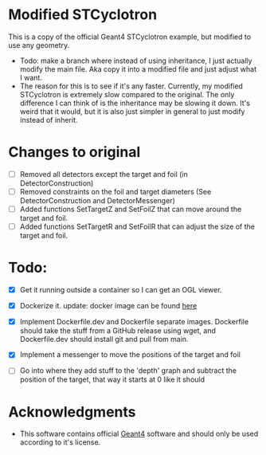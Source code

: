 # Modified STCyclotron

This is a copy of the official Geant4 STCyclotron example, but modified to use any geometry.

- Todo: make a branch where instead of using inheritance, I just actually modify the main file. Aka copy it into a modified file and just adjust what I want. 
- The reason for this is to see if it's any faster. Currently, my modified STCyclotron is extremely slow compared to the original. The only difference I can think of is the inheritance may be slowing it down. It's weird that it would, but it is also just simpler in general to just modify instead of inherit. 

# Changes to original
- [ ] Removed all detectors except the target and foil (in DetectorConstruction)
- [ ] Removed constraints on the foil and target diameters (See DetectorConstruction and DetectorMessenger)
- [ ] Added functions SetTargetZ and SetFoilZ that can move around the target and foil.
- [ ] Added functions SetTargetR and SetFoilR that can adjust the size of the target and foil.

# Todo:
- [x] Get it running outside a container so I can get an OGL viewer.
- [x] Dockerize it. update: docker image can be found [here](https://hub.docker.com/repository/docker/john9francis/modified_stcyclotron)
- [x] Implement Dockerfile.dev and Dockerfile separate images. Dockerfile should take the stuff from a GitHub release using wget, and Dockerfile.dev should install git and pull from main. 
- [x] Implement a messenger to move the positions of the target and foil
- [ ] Go into where they add stuff to the 'depth' graph and subtract the position of the target, that way it starts at 0 like it should


# Acknowledgments
- This software contains official [Geant4](https://geant4.web.cern.ch/) software and should only be used according to it's license. 
